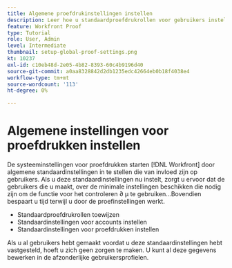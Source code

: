 ```yaml
---
title: Algemene proefdrukinstellingen instellen
description: Leer hoe u standaardproefdrukrollen voor gebruikers instelt; standaardinstellingen voor proefdrukken van account; en standaardproefdrukinstellingen voor proefdrukken.
feature: Workfront Proof
type: Tutorial
role: User, Admin
level: Intermediate
thumbnail: setup-global-proof-settings.png
kt: 10237
exl-id: c10eb48d-2e05-4b82-8393-60c4b9196d40
source-git-commit: a0aa8328842d2db1235edc42664eb0b18f4038e4
workflow-type: tm+mt
source-wordcount: '113'
ht-degree: 0%

---
```


# Algemene instellingen voor proefdrukken instellen

De systeeminstellingen voor proefdrukken starten [!DNL Workfront] door algemene standaardinstellingen in te stellen die van invloed zijn op gebruikers. Als u deze standaardinstellingen nu instelt, zorgt u ervoor dat de gebruikers die u maakt, over de minimale instellingen beschikken die nodig zijn om de functie voor het controleren ∂ µ te gebruiken...Bovendien bespaart u tijd terwijl u door de proefinstellingen werkt.

* Standaardproefdrukrollen toewijzen
* Standaardinstellingen voor accounts instellen
* Standaardinstellingen voor proefdrukken instellen

Als u al gebruikers hebt gemaakt voordat u deze standaardinstellingen hebt vastgesteld, hoeft u zich geen zorgen te maken. U kunt al deze gegevens bewerken in de afzonderlijke gebruikersprofielen.
